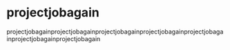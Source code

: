 # projectjobagain
projectjobagainprojectjobagainprojectjobagainprojectjobagainprojectjobagainprojectjobagainprojectjobagain
